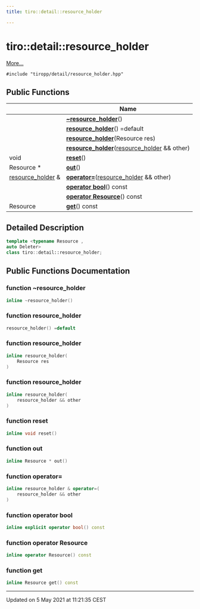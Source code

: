 ```yaml
---
title: tiro::detail::resource_holder

---
```


# tiro::detail::resource_holder



 [More...](#detailed-description)


`#include "tiropp/detail/resource_holder.hpp"`

## Public Functions

|                | Name           |
| -------------- | -------------- |
| | **[~resource_holder](/docs/api/classes/classtiro_1_1detail_1_1resource__holder#function-~resource_holder)**() |
| | **[resource_holder](/docs/api/classes/classtiro_1_1detail_1_1resource__holder#function-resource_holder)**() =default |
| | **[resource_holder](/docs/api/classes/classtiro_1_1detail_1_1resource__holder#function-resource_holder)**(Resource res) |
| | **[resource_holder](/docs/api/classes/classtiro_1_1detail_1_1resource__holder#function-resource_holder)**([resource_holder](/docs/api/classes/classtiro_1_1detail_1_1resource__holder) && other) |
| void | **[reset](/docs/api/classes/classtiro_1_1detail_1_1resource__holder#function-reset)**() |
| Resource * | **[out](/docs/api/classes/classtiro_1_1detail_1_1resource__holder#function-out)**() |
| [resource_holder](/docs/api/classes/classtiro_1_1detail_1_1resource__holder) & | **[operator=](/docs/api/classes/classtiro_1_1detail_1_1resource__holder#function-operator=)**([resource_holder](/docs/api/classes/classtiro_1_1detail_1_1resource__holder) && other) |
| | **[operator bool](/docs/api/classes/classtiro_1_1detail_1_1resource__holder#function-operator-bool)**() const |
| | **[operator Resource](/docs/api/classes/classtiro_1_1detail_1_1resource__holder#function-operator-resource)**() const |
| Resource | **[get](/docs/api/classes/classtiro_1_1detail_1_1resource__holder#function-get)**() const |

## Detailed Description

```cpp
template <typename Resource ,
auto Deleter>
class tiro::detail::resource_holder;
```

## Public Functions Documentation

### function ~resource_holder

```cpp
inline ~resource_holder()
```


### function resource_holder

```cpp
resource_holder() =default
```


### function resource_holder

```cpp
inline resource_holder(
    Resource res
)
```


### function resource_holder

```cpp
inline resource_holder(
    resource_holder && other
)
```


### function reset

```cpp
inline void reset()
```


### function out

```cpp
inline Resource * out()
```


### function operator=

```cpp
inline resource_holder & operator=(
    resource_holder && other
)
```


### function operator bool

```cpp
inline explicit operator bool() const
```


### function operator Resource

```cpp
inline operator Resource() const
```


### function get

```cpp
inline Resource get() const
```


-------------------------------

Updated on  5 May 2021 at 11:21:35 CEST